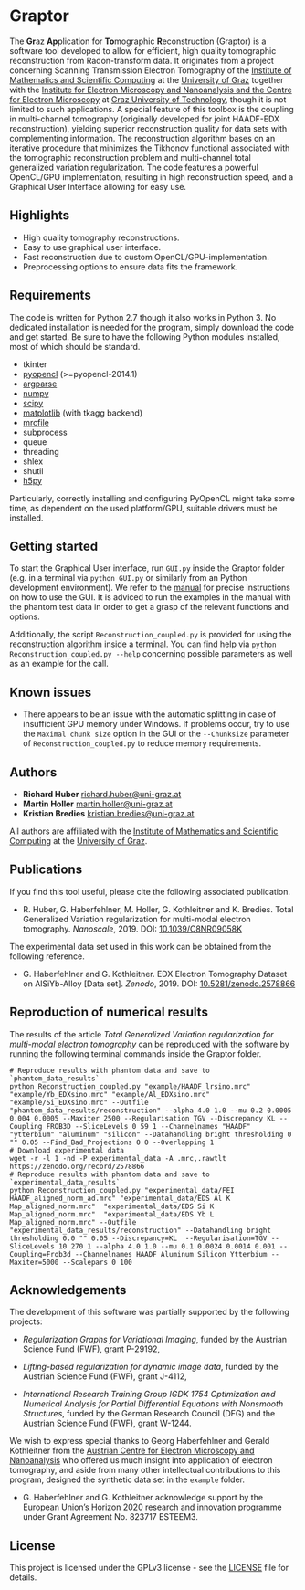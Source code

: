 # Graptor
The **Gr**az **Ap**plication for **To**mographic **R**econstruction (Graptor) is a software tool developed to allow for efficient, high quality tomographic reconstruction from Radon-transform data. It originates from a project concerning Scanning Transmission Electron Tomography of the [Institute of Mathematics and Scientific Computing](https://mathematik.uni-graz.at/en) at the [University of Graz](https://www.uni-graz.at/en) together with the [Institute for Electron Microscopy and Nanoanalysis and the Centre for Electron Microscopy](https://www.felmi-zfe.at) at [Graz University of Technology](https://www.tugraz.at), though it is not limited to such applications. A special feature of this toolbox is the coupling in multi-channel tomography (originally developed for joint HAADF-EDX reconstruction), yielding superior reconstruction quality for data sets with complementing information. The reconstruction algorithm bases on an iterative procedure that minimizes the Tikhonov functional associated with the tomographic reconstruction problem and multi-channel total generalized variation regularization. The code features a powerful OpenCL/GPU implementation, resulting in high reconstruction speed, and a Graphical User Interface allowing for easy use.

## Highlights
* High quality tomography reconstructions.
* Easy to use graphical user interface.
* Fast reconstruction due to custom OpenCL/GPU-implementation.
* Preprocessing options to ensure data fits the framework.
 
## Requirements
The code is written for Python 2.7 though it also works in Python 3. No dedicated installation is needed for the program, simply download the code and get started. Be sure to have the following Python modules installed, most of which should be standard.

* tkinter
* [pyopencl](https://pypi.org/project/pyopencl/) (>=pyopencl-2014.1)
* [argparse](https://pypi.org/project/argparse/)
* [numpy](https://pypi.org/project/numpy/)
* [scipy](https://pypi.org/project/scipy/)
* [matplotlib](https://pypi.org/project/matplotlib/) (with tkagg backend)
* [mrcfile](https://pypi.org/project/mrcfile/)
* subprocess
* queue
* threading
* shlex
* shutil
* [h5py](https://pypi.org/project/h5py/)

Particularly, correctly installing and configuring PyOpenCL might take some time, as dependent on the used platform/GPU, suitable drivers must be installed.

## Getting started
To start the Graphical User interface, run `GUI.py` inside the Graptor folder (e.g. in a terminal via `python GUI.py` or similarly from an Python development environment). 
We refer to the [manual](manual/manual.pdf) for precise instructions on how to use the GUI. It is adviced to run the examples in the manual with the phantom test data in order to get a grasp of the relevant functions and options.

Additionally, the script `Reconstruction_coupled.py` is provided for using the reconstruction algorithm inside a terminal. You can find help via `python Reconstruction_coupled.py --help` concerning possible parameters as well as an example for the call.

## Known issues

* There appears to be an issue with the automatic splitting in case of insufficient GPU memory under Windows. If problems occur, try to use the `Maximal chunk size` option in the GUI or the `--Chunksize` parameter of `Reconstruction_coupled.py` to reduce memory requirements.

## Authors

* **Richard Huber** richard.huber@uni-graz.at
* **Martin Holler** martin.holler@uni-graz.at 
* **Kristian Bredies** kristian.bredies@uni-graz.at

All authors are affiliated with the [Institute of Mathematics and Scientific Computing](https://mathematik.uni-graz.at/en) at the [University of Graz](https://www.uni-graz.at/en).

## Publications
If you find this tool useful, please cite the following associated publication.

* R. Huber, G. Haberfehlner, M. Holler, G. Kothleitner and K. Bredies. Total Generalized Variation regularization for multi-modal electron tomography. *Nanoscale*, 2019. DOI: [10.1039/C8NR09058K](https://doi.org/10.1039/C8NR09058K)

The experimental data set used in this work can be obtained from the following reference.

* G. Haberfehlner and G. Kothleitner. EDX Electron Tomography Dataset on AlSiYb-Alloy [Data set]. *Zenodo*, 2019. DOI: [10.5281/zenodo.2578866](http://doi.org/10.5281/zenodo.2578866)

## Reproduction of numerical results

The results of the article *Total Generalized Variation regularization for multi-modal electron tomography* can be reproduced with the software by running the following terminal commands inside the Graptor folder.

```
# Reproduce results with phantom data and save to `phantom_data_results`
python Reconstruction_coupled.py "example/HAADF_lrsino.mrc" "example/Yb_EDXsino.mrc" "example/Al_EDXsino.mrc" "example/Si_EDXsino.mrc" --Outfile "phantom_data_results/reconstruction" --alpha 4.0 1.0 --mu 0.2 0.0005 0.004 0.0005 --Maxiter 2500 --Regularisation TGV --Discrepancy KL --Coupling FROB3D --SliceLevels 0 59 1 --Channelnames "HAADF" "ytterbium" "aluminum" "silicon" --Datahandling bright thresholding 0 "" 0.05 --Find_Bad_Projections 0 0 --Overlapping 1 
# Download experimental data
wget -r -l 1 -nd -P experimental_data -A .mrc,.rawtlt https://zenodo.org/record/2578866
# Reproduce results with phantom data and save to `experimental_data_results`
python Reconstruction_coupled.py "experimental_data/FEI HAADF_aligned_norm_ad.mrc" "experimental_data/EDS Al K Map_aligned_norm.mrc"  "experimental_data/EDS Si K Map_aligned_norm.mrc"  "experimental_data/EDS Yb L Map_aligned_norm.mrc" --Outfile "experimental_data_results/reconstruction" --Datahandling bright thresholding 0.0 "" 0.05 --Discrepancy=KL  --Regularisation=TGV --SliceLevels 10 270 1 --alpha 4.0 1.0 --mu 0.1 0.0024 0.0014 0.001 --Coupling=Frob3d --Channelnames HAADF Aluminum Silicon Ytterbium --Maxiter=5000 --Scalepars 0 100
```

## Acknowledgements

The development of this software was partially supported by the following projects:

* *Regularization Graphs for Variational Imaging*, funded by the Austrian Science Fund (FWF), grant P-29192,

* *Lifting-based regularization for dynamic image data*, funded by the Austrian Science Fund (FWF), grant J-4112,

* *International Research Training Group IGDK 1754 Optimization and Numerical Analysis for Partial Differential Equations with Nonsmooth
Structures*, funded by the German Research Council (DFG) and the Austrian Science Fund (FWF), grant W-1244.

We wish to express special thanks to Georg Haberfehlner and Gerald Kothleitner from the [Austrian Centre for Electron Microscopy and Nanoanalysis](https://www.felmi-zfe.at) who offered us much insight into application of electron tomography, and aside from many other intellectual contributions to this program, designed the synthetic data set in the `example` folder.

* G. Haberfehlner and G. Kothleitner acknowledge support by the European Union’s Horizon 2020 research and innovation programme under Grant Agreement No. 823717 ESTEEM3.

## License

This project is licensed under the GPLv3 license - see the [LICENSE](LICENSE) file for details.
